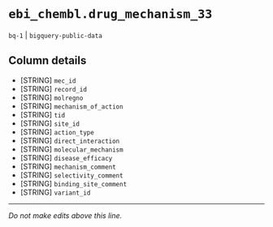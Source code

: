 # `ebi_chembl.drug_mechanism_33`
`bq-1` | `bigquery-public-data`

## Column details
* [STRING]    `mec_id`
* [STRING]    `record_id`
* [STRING]    `molregno`
* [STRING]    `mechanism_of_action`
* [STRING]    `tid`
* [STRING]    `site_id`
* [STRING]    `action_type`
* [STRING]    `direct_interaction`
* [STRING]    `molecular_mechanism`
* [STRING]    `disease_efficacy`
* [STRING]    `mechanism_comment`
* [STRING]    `selectivity_comment`
* [STRING]    `binding_site_comment`
* [STRING]    `variant_id`

-------------------------------------------------------------------------------
*Do not make edits above this line.*
